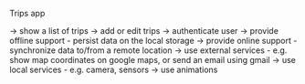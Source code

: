 Trips app

  -> show a list of trips
  -> add or edit trips
  -> authenticate user
  -> provide offline support - persist data on the local storage
  -> provide online support - synchronize data to/from a remote location
  -> use external services - e.g. show map coordinates on google maps, or send an email using gmail
  -> use local services - e.g. camera, sensors
  -> use animations
